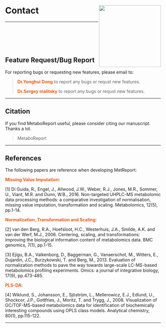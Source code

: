 
# Contact &nbsp;<img src='www/img/logo.png' align="right" height="200"/>

------

<br></br>
<br></br>

## Feature Request/Bug Report

For reporting bugs or requesting new features, please email to:

> <b><span style="color:#E55B13">Dr.Yonghui Dong</span></b> [<i class="fa fa-envelope-o fa-xl" aria-hidden="true"></i>](mailto:yonghui.dong@gmail.com) to report any bugs or requst new features.
>
> <b><span style="color:#E55B13">Dr.Sergey malitsky</span></b> [<i class="fa fa-envelope-o fa-xl" aria-hidden="true"></i>](mailto:sergey.malitsky@weizmann.ac.il) to report any bugs or requst new features.

------

## Citation

If you find MetaboReport useful, please consider citing our manuscript. Thanks a lot. <b><span style="color:#ff4c4c"><i class="fa fa-heart fa-2xl" aria-hidden="true"></i></span></b> <b><span style="color:#ff4c4c"><i class="fa fa-heart fa-2xl" aria-hidden="true"></i></span></b> <b><span style="color:#ff4c4c"><i class="fa fa-heart fa-2xl" aria-hidden="true"></i></span></b>

> MetaboReport

------

## References

The following papers are reference when developing MetReport:

<b><span style="color:#E55B13">Missing Value Imputation</span></b>:

[1] Di Guida, R., Engel, J., Allwood, J.W., Weber, R.J., Jones, M.R., Sommer, U., Viant, M.R. and Dunn, W.B., 2016. Non-targeted UHPLC-MS metabolomic data processing methods: a comparative investigation of normalisation, missing value imputation, transformation and scaling. Metabolomics, 12(5), pp.1-14. 

<b><span style="color:#E55B13">Normalization, Transformation and Scaling</span></b>:

[2] van den Berg, R.A., Hoefsloot, H.C., Westerhuis, J.A., Smilde, A.K. and van der Werf, M.J., 2006. Centering, scaling, and transformations: improving the biological information content of metabolomics data. BMC genomics, 7(1), pp.1-15.

[3] Ejigu, B.A., Valkenborg, D., Baggerman, G., Vanaerschot, M., Witters, E., Dujardin, J.C., Burzykowski, T. and Berg, M., 2013. Evaluation of normalization methods to pave the way towards large-scale LC-MS-based metabolomics profiling experiments. Omics: a journal of integrative biology, 17(9), pp.473-485. 

<b><span style="color:#E55B13">PLS-DA</span></b>: 

[4] Wiklund, S., Johansson, E., Sjöström, L., Mellerowicz, E.J., Edlund, U., Shockcor, J.P., Gottfries, J., Moritz, T. and Trygg, J., 2008. Visualization of GC/TOF-MS-based metabolomics data for identification of biochemically interesting compounds using OPLS class models. Analytical chemistry, 80(1), pp.115-122.

------

